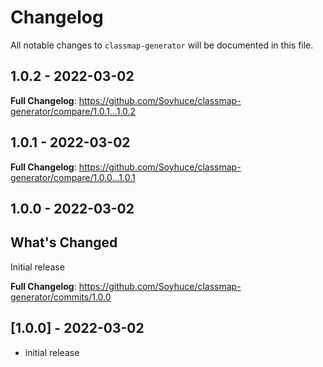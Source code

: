 # Changelog

All notable changes to `classmap-generator` will be documented in this file.

## 1.0.2 - 2022-03-02

**Full Changelog**: https://github.com/Soyhuce/classmap-generator/compare/1.0.1...1.0.2

## 1.0.1 - 2022-03-02

**Full Changelog**: https://github.com/Soyhuce/classmap-generator/compare/1.0.0...1.0.1

## 1.0.0 - 2022-03-02

## What's Changed

Initial release

**Full Changelog**: https://github.com/Soyhuce/classmap-generator/commits/1.0.0

## [1.0.0] - 2022-03-02

- initial release
